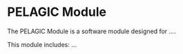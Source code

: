 # PELAGIC Module 

The PELAGIC Module is a software module designed for ....

This module includes: 
...


